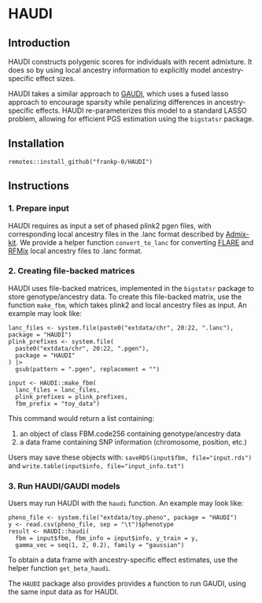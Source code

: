 # HAUDI

## Introduction

HAUDI constructs polygenic scores for individuals with recent admixture.
It does so by using local ancestry information to explicitly model
ancestry-specific effect sizes.

HAUDI takes a similar approach to [GAUDI](https://github.com/quansun98/GAUDI),
which uses a fused lasso approach to encourage sparsity while penalizing
differences in ancestry-specific effects. HAUDI re-parameterizes this model
to a standard LASSO problem, allowing for efficient PGS estimation
using the `bigstatsr` package.

## Installation

```{r}
remotes::install_github("frankp-0/HAUDI")
```

## Instructions

### 1. Prepare input

HAUDI requires as input a set of phased plink2 pgen files, with corresponding
local ancestry files in the .lanc format described by [Admix-kit](https://kangchenghou.github.io/admix-kit/prepare-dataset.html).
We provide a helper function `convert_to_lanc` for converting
[FLARE](https://github.com/browning-lab/flare) and [RFMix](https://github.com/slowkoni/rfmix)
local ancestry files to .lanc format.

### 2. Creating file-backed matrices

HAUDI uses file-backed matrices, implemented in the `bigstatsr`
package to store genotype/ancestry data. To create this file-backed
matrix, use the function `make_fbm`, which takes plink2 and local
ancestry files as input. An example may look like:

```{r}
lanc_files <- system.file(paste0("extdata/chr", 20:22, ".lanc"), package = "HAUDI")
plink_prefixes <- system.file(
  paste0("extdata/chr", 20:22, ".pgen"),
  package = "HAUDI"
) |>
  gsub(pattern = ".pgen", replacement = "")

input <- HAUDI::make_fbm(
  lanc_files = lanc_files,
  plink_prefixes = plink_prefixes,
  fbm_prefix = "toy_data")
```

This command would return a list containing:

1) an object of class FBM.code256 containing genotype/ancestry data
2) a data frame containing SNP information (chromosome, position, etc.)

Users may save these objects with: `saveRDS(input$fbm, file="input.rds")`
and `write.table(input$info, file="input_info.txt")`

### 3. Run HAUDI/GAUDI models

Users may run HAUDI with the `haudi` function.
An example may look like:

```{r}
pheno_file <- system.file("extdata/toy.pheno", package = "HAUDI")
y <- read.csv(pheno_file, sep = "\t")$phenotype
result <- HAUDI::haudi(
  fbm = input$fbm, fbm_info = input$info, y_train = y,
  gamma_vec = seq(1, 2, 0.2), family = "gaussian")
```

To obtain a data frame with ancestry-specific effect estimates, use the
helper function `get_beta_haudi`.

The `HAUDI` package also provides provides a function to run GAUDI,
using the same input data as for HAUDI.
